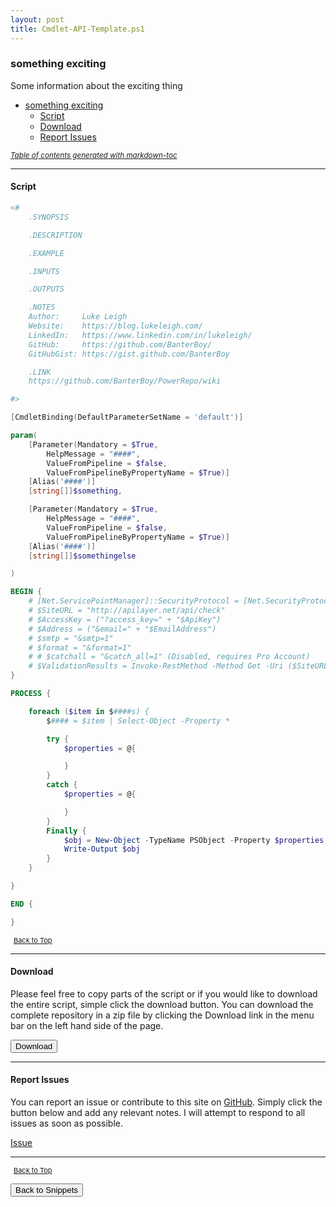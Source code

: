 ```yaml
---
layout: post
title: Cmdlet-API-Template.ps1
---
```


### something exciting

Some information about the exciting thing

- [something exciting](#something-exciting)
  - [Script](#script)
  - [Download](#download)
  - [Report Issues](#report-issues)

<small><i><a href='http://ecotrust-canada.github.io/markdown-toc/'>Table of contents generated with markdown-toc</a></i></small>

---

#### Script

```powershell
<#
    .SYNOPSIS

    .DESCRIPTION

    .EXAMPLE

    .INPUTS

    .OUTPUTS

    .NOTES
    Author:     Luke Leigh
    Website:    https://blog.lukeleigh.com/
    LinkedIn:   https://www.linkedin.com/in/lukeleigh/
    GitHub:     https://github.com/BanterBoy/
    GitHubGist: https://gist.github.com/BanterBoy

    .LINK
    https://github.com/BanterBoy/PowerRepo/wiki

#>

[CmdletBinding(DefaultParameterSetName = 'default')]

param(
    [Parameter(Mandatory = $True,
        HelpMessage = "####",
        ValueFromPipeline = $false,
        ValueFromPipelineByPropertyName = $True)]
    [Alias('####')]
    [string[]]$something,

    [Parameter(Mandatory = $True,
        HelpMessage = "####",
        ValueFromPipeline = $false,
        ValueFromPipelineByPropertyName = $True)]
    [Alias('####')]
    [string[]]$somethingelse

)

BEGIN {
    # [Net.ServicePointManager]::SecurityProtocol = [Net.SecurityProtocolType]::Tls12
    # $SiteURL = "http://apilayer.net/api/check"
    # $AccessKey = ("?access_key=" + "$ApiKey")
    # $Address = ("&email=" + "$EmailAddress")
    # $smtp = "&smtp=1"
    # $format = "&format=1"
    # # $catchall = "&catch_all=1" (Disabled, requires Pro Account)
    # $ValidationResults = Invoke-RestMethod -Method Get -Uri ($SiteURL + $AccessKey + $Address + $smtp + $format + $catchall)
}

PROCESS {

    foreach ($item in $####s) {
        $#### = $item | Select-Object -Property *

        try {
            $properties = @{

            }
        }
        catch {
            $properties = @{

            }
        }
        Finally {
            $obj = New-Object -TypeName PSObject -Property $properties
            Write-Output $obj
        }
    }

}

END {

}
```

<span style="font-size:11px;"><a href="#"><i class="fas fa-caret-up" aria-hidden="true" style="color: white; margin-right:5px;"></i>Back to Top</a></span>

---

#### Download

Please feel free to copy parts of the script or if you would like to download the entire script, simple click the download button. You can download the complete repository in a zip file by clicking the Download link in the menu bar on the left hand side of the page.

<button class="btn" type="submit" onclick="window.open('/PowerShell/snippets/Cmdlet-API-Template.ps1')">
    <i class="fa fa-cloud-download-alt">
    </i>
        Download
</button>

---

#### Report Issues

You can report an issue or contribute to this site on <a href="https://github.com/BanterBoy/scripts-blog/issues">GitHub</a>. Simply click the button below and add any relevant notes. I will attempt to respond to all issues as soon as possible.

<!-- Place this tag where you want the button to render. -->

<a class="github-button" href="https://github.com/BanterBoy/scripts-blog/issues/new?title=Cmdlet-API-Template.ps1&body=There is a problem with this function. Please find details below." data-show-count="true" aria-label="Issue BanterBoy/scripts-blog on GitHub">Issue</a>

---

<span style="font-size:11px;"><a href="#"><i class="fas fa-caret-up" aria-hidden="true" style="color: white; margin-right:5px;"></i>Back to Top</a></span>

<a href="/menu/_pages/snippets.html">
    <button class="btn">
        <i class='fas fa-reply'>
        </i>
            Back to Snippets
    </button>
</a>

[1]: http://ecotrust-canada.github.io/markdown-toc
[2]: https://github.com/googlearchive/code-prettify
